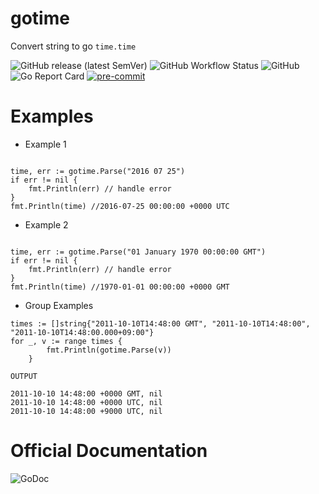 # gotime
Convert string to go `time.time`


![GitHub release (latest SemVer)](https://img.shields.io/github/v/release/emylincon/gotime?sort=semver&style=for-the-badge)
![GitHub Workflow Status](https://img.shields.io/github/workflow/status/emylincon/gotime/Go?style=for-the-badge)
![GitHub](https://img.shields.io/github/license/emylincon/gotime?style=for-the-badge)
![Go Report Card](https://goreportcard.com/badge/github.com/emylincon/gotime?style=for-the-badge)
[![pre-commit](https://img.shields.io/badge/pre--commit-enabled-brightgreen?logo=pre-commit&logoColor=white&style=for-the-badge)](https://github.com/pre-commit/pre-commit)


# Examples
* Example 1
```golang

time, err := gotime.Parse("2016 07 25")
if err != nil {
    fmt.Println(err) // handle error
}
fmt.Println(time) //2016-07-25 00:00:00 +0000 UTC
```

* Example 2
```golang

time, err := gotime.Parse("01 January 1970 00:00:00 GMT")
if err != nil {
    fmt.Println(err) // handle error
}
fmt.Println(time) //1970-01-01 00:00:00 +0000 GMT
```

* Group Examples
```golang
times := []string{"2011-10-10T14:48:00 GMT", "2011-10-10T14:48:00", "2011-10-10T14:48:00.000+09:00"}
for _, v := range times {
		fmt.Println(gotime.Parse(v))
	}

```
`OUTPUT`
```
2011-10-10 14:48:00 +0000 GMT, nil
2011-10-10 14:48:00 +0000 UTC, nil
2011-10-10 14:48:00 +9000 UTC, nil

```
# Official Documentation
<a style="text-decoration:none" href="https://godoc.org/github.com/emylincon/gotime" target="_blank">
    <img src="https://godoc.org/github.com/emylincon/gotime?status.svg" alt="GoDoc" />
</a>
